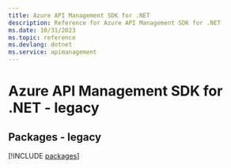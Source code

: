 ```yaml
---
title: Azure API Management SDK for .NET
description: Reference for Azure API Management SDK for .NET
ms.date: 10/31/2023
ms.topic: reference
ms.devlang: dotnet
ms.service: apimanagement
---
```

# Azure API Management SDK for .NET - legacy
## Packages - legacy
[!INCLUDE [packages](api-management-index.md)]